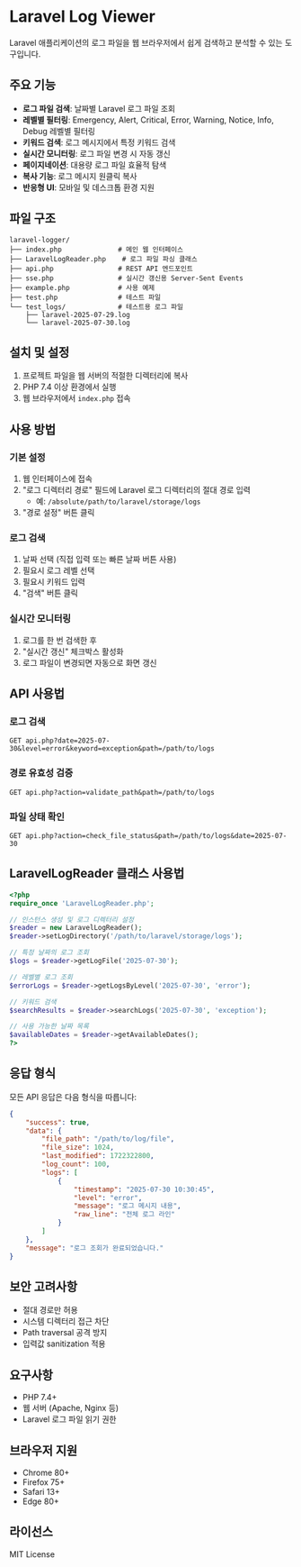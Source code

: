 # Laravel Log Viewer

Laravel 애플리케이션의 로그 파일을 웹 브라우저에서 쉽게 검색하고 분석할 수 있는 도구입니다.

## 주요 기능

- **로그 파일 검색**: 날짜별 Laravel 로그 파일 조회
- **레벨별 필터링**: Emergency, Alert, Critical, Error, Warning, Notice, Info, Debug 레벨별 필터링
- **키워드 검색**: 로그 메시지에서 특정 키워드 검색
- **실시간 모니터링**: 로그 파일 변경 시 자동 갱신
- **페이지네이션**: 대용량 로그 파일 효율적 탐색
- **복사 기능**: 로그 메시지 원클릭 복사
- **반응형 UI**: 모바일 및 데스크톱 환경 지원

## 파일 구조

```
laravel-logger/
├── index.php              # 메인 웹 인터페이스
├── LaravelLogReader.php    # 로그 파일 파싱 클래스
├── api.php                # REST API 엔드포인트
├── sse.php                # 실시간 갱신용 Server-Sent Events
├── example.php            # 사용 예제
├── test.php               # 테스트 파일
└── test_logs/             # 테스트용 로그 파일
    ├── laravel-2025-07-29.log
    └── laravel-2025-07-30.log
```

## 설치 및 설정

1. 프로젝트 파일을 웹 서버의 적절한 디렉터리에 복사
2. PHP 7.4 이상 환경에서 실행
3. 웹 브라우저에서 `index.php` 접속

## 사용 방법

### 기본 설정

1. 웹 인터페이스에 접속
2. "로그 디렉터리 경로" 필드에 Laravel 로그 디렉터리의 절대 경로 입력
   - 예: `/absolute/path/to/laravel/storage/logs`
3. "경로 설정" 버튼 클릭

### 로그 검색

1. 날짜 선택 (직접 입력 또는 빠른 날짜 버튼 사용)
2. 필요시 로그 레벨 선택
3. 필요시 키워드 입력
4. "검색" 버튼 클릭

### 실시간 모니터링

1. 로그를 한 번 검색한 후
2. "실시간 갱신" 체크박스 활성화
3. 로그 파일이 변경되면 자동으로 화면 갱신

## API 사용법

### 로그 검색
```
GET api.php?date=2025-07-30&level=error&keyword=exception&path=/path/to/logs
```

### 경로 유효성 검증
```
GET api.php?action=validate_path&path=/path/to/logs
```

### 파일 상태 확인
```
GET api.php?action=check_file_status&path=/path/to/logs&date=2025-07-30
```

## LaravelLogReader 클래스 사용법

```php
<?php
require_once 'LaravelLogReader.php';

// 인스턴스 생성 및 로그 디렉터리 설정
$reader = new LaravelLogReader();
$reader->setLogDirectory('/path/to/laravel/storage/logs');

// 특정 날짜의 로그 조회
$logs = $reader->getLogFile('2025-07-30');

// 레벨별 로그 조회
$errorLogs = $reader->getLogsByLevel('2025-07-30', 'error');

// 키워드 검색
$searchResults = $reader->searchLogs('2025-07-30', 'exception');

// 사용 가능한 날짜 목록
$availableDates = $reader->getAvailableDates();
?>
```

## 응답 형식

모든 API 응답은 다음 형식을 따릅니다:

```json
{
    "success": true,
    "data": {
        "file_path": "/path/to/log/file",
        "file_size": 1024,
        "last_modified": 1722322800,
        "log_count": 100,
        "logs": [
            {
                "timestamp": "2025-07-30 10:30:45",
                "level": "error",
                "message": "로그 메시지 내용",
                "raw_line": "전체 로그 라인"
            }
        ]
    },
    "message": "로그 조회가 완료되었습니다."
}
```

## 보안 고려사항

- 절대 경로만 허용
- 시스템 디렉터리 접근 차단
- Path traversal 공격 방지
- 입력값 sanitization 적용

## 요구사항

- PHP 7.4+
- 웹 서버 (Apache, Nginx 등)
- Laravel 로그 파일 읽기 권한

## 브라우저 지원

- Chrome 80+
- Firefox 75+
- Safari 13+
- Edge 80+

## 라이선스

MIT License